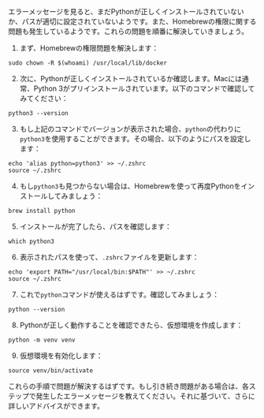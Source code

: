 エラーメッセージを見ると、まだPythonが正しくインストールされていないか、パスが適切に設定されていないようです。また、Homebrewの権限に関する問題も発生しているようです。これらの問題を順番に解決していきましょう。

1. まず、Homebrewの権限問題を解決します：

```
sudo chown -R $(whoami) /usr/local/lib/docker
```

2. 次に、Pythonが正しくインストールされているか確認します。Macには通常、Python 3がプリインストールされています。以下のコマンドで確認してみてください：

```
python3 --version
```

3. もし上記のコマンドでバージョンが表示された場合、`python`の代わりに`python3`を使用することができます。その場合、以下のようにパスを設定します：

```
echo 'alias python=python3' >> ~/.zshrc
source ~/.zshrc
```

4. もし`python3`も見つからない場合は、Homebrewを使って再度Pythonをインストールしてみましょう：

```
brew install python
```

5. インストールが完了したら、パスを確認します：

```
which python3
```

6. 表示されたパスを使って、`.zshrc`ファイルを更新します：

```
echo 'export PATH="/usr/local/bin:$PATH"' >> ~/.zshrc
source ~/.zshrc
```

7. これで`python`コマンドが使えるはずです。確認してみましょう：

```
python --version
```

8. Pythonが正しく動作することを確認できたら、仮想環境を作成します：

```
python -m venv venv
```

9. 仮想環境を有効化します：

```
source venv/bin/activate
```

これらの手順で問題が解決するはずです。もし引き続き問題がある場合は、各ステップで発生したエラーメッセージを教えてください。それに基づいて、さらに詳しいアドバイスができます。